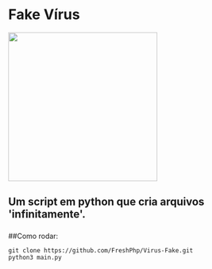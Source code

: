 # Fake Vírus

<p>
  <img src="https://i.pinimg.com/originals/8d/bb/fc/8dbbfcd986821d26a8c09ace36045c0f.png"width=300px>
</p>

<h2>Um script em python que cria arquivos 'infinitamente'.</h2>

###

##Como rodar:
```
git clone https://github.com/FreshPhp/Virus-Fake.git
python3 main.py
```

